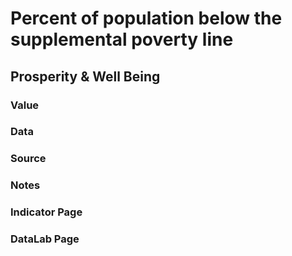 # Percent of population below the supplemental poverty line

## Prosperity & Well Being

### Value

### Data

### Source

### Notes



### Indicator Page



### DataLab Page



